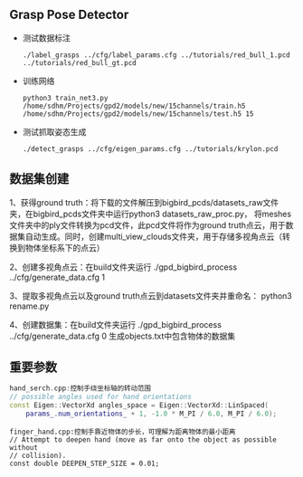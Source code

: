 ## Grasp Pose Detector

- 测试数据标注

  ```
  ./label_grasps ../cfg/label_params.cfg ../tutorials/red_bull_1.pcd ../tutorials/red_bull_gt.pcd
  ```

- 训练网络

  ```
  python3 train_net3.py /home/sdhm/Projects/gpd2/models/new/15channels/train.h5 /home/sdhm/Projects/gpd2/models/new/15channels/test.h5 15
  ```

- 测试抓取姿态生成

  ```
  ./detect_grasps ../cfg/eigen_params.cfg ../tutorials/krylon.pcd
  ```



## 数据集创建

1、获得ground truth：将下载的文件解压到bigbird_pcds/datasets_raw文件夹，在bigbird_pcds文件夹中运行python3 datasets_raw_proc.py， 将meshes文件夹中的ply文件转换为pcd文件，此pcd文件将作为ground truth点云，用于数据集自动生成。同时，创建multi_view_clouds文件夹，用于存储多视角点云（转换到物体坐标系下的点云）

2、创建多视角点云：在build文件夹运行 ./gpd_bigbird_process ../cfg/generate_data.cfg 1

3、提取多视角点云以及ground truth点云到datasets文件夹并重命名： python3 rename.py

4、创建数据集：在build文件夹运行 ./gpd_bigbird_process ../cfg/generate_data.cfg 0  生成objects.txt中包含物体的数据集



## 重要参数

```c++
hand_serch.cpp:控制手绕坐标轴的转动范围
// possible angles used for hand orientations
const Eigen::VectorXd angles_space = Eigen::VectorXd::LinSpaced(
    params_.num_orientations_ + 1, -1.0 * M_PI / 6.0, M_PI / 6.0);
```

```
finger_hand.cpp:控制手靠近物体的步长，可理解为距离物体的最小距离
// Attempt to deepen hand (move as far onto the object as possible without
// collision).
const double DEEPEN_STEP_SIZE = 0.01;
```